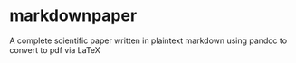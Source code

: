 # markdownpaper
A complete scientific paper written in plaintext markdown using pandoc to convert to pdf via LaTeX

